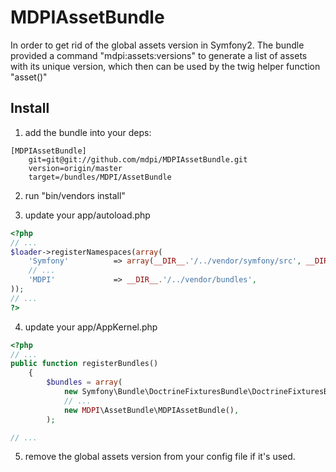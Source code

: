 MDPIAssetBundle
===================

In order to get rid of the global assets version in Symfony2.
The bundle provided a command "mdpi:assets:versions" to generate a list of assets with its unique version, which then can be used by the twig helper function "asset()"

Install
-------

1. add the bundle into your deps:
```
[MDPIAssetBundle]
    git=git@git://github.com/mdpi/MDPIAssetBundle.git
    version=origin/master
    target=/bundles/MDPI/AssetBundle
```

2. run "bin/vendors install"

3. update your app/autoload.php
```php
<?php
// ...
$loader->registerNamespaces(array(
    'Symfony'          => array(__DIR__.'/../vendor/symfony/src', __DIR__.'/../vendor/bundles'),
    // ...
    'MDPI'             => __DIR__.'/../vendor/bundles',
));
// ...
?>
```

4. update your app/AppKernel.php
```php
<?php
// ...
public function registerBundles()
    {
        $bundles = array(
            new Symfony\Bundle\DoctrineFixturesBundle\DoctrineFixturesBundle(),
            // ...
            new MDPI\AssetBundle\MDPIAssetBundle(),
        );

// ...
```

5. remove the global assets version from your config file if it's used.
